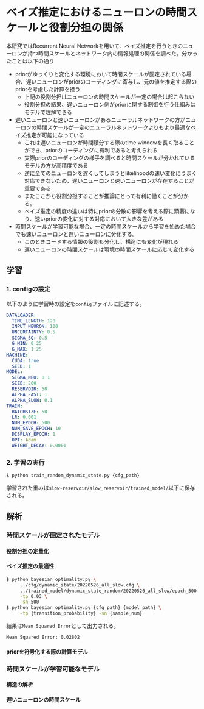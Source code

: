# ベイズ推定におけるニューロンの時間スケールと役割分担の関係
本研究ではRecurrent Neural Networkを用いて、ベイズ推定を行うときのニューロンが持つ時間スケールとネットワーク内の情報処理の関係を調べた。分かったことは以下の通り
- priorがゆっくりと変化する環境において時間スケールが固定されている場合、遅いニューロンがpriorのコーディングに寄与し、元の値を推定する際のpriorを考慮した計算を担う
    - 上記の役割分担はニューロンの時間スケールが一定の場合は起こらない
    - 役割分担の結果、遅いニューロン側がpriorに関する制御を行う仕組みはモデルで理解できる
- 遅いニューロンと速いニューロンがあるニューラルネットワークの方がニューロンの時間スケールが一定のニューラルネットワークよりもより最適なベイズ推定が可能になっている
    - これは遅いニューロンが時間積分する際のtime windowを長く取ることができ、priorのコーディングに有利であると考えられる
    - 実際priorのコーディングの様子を調べると時間スケールが分かれているモデルの方が高精度である
    - 逆に全てのニューロンを遅くしてしまうとlikelihoodの速い変化にうまく対応できないため、遅いニューロンと速いニューロンが存在することが重要である
    - またここから役割分担することが推論にとって有利に働くことが分かる。
    - ベイズ推定の精度の違いは特にpriorの分散の影響を考える際に顕著になり、速いpriorの変化に対する対応において大きな差がある
- 時間スケールが学習可能な場合、一定の時間スケールから学習を始めた場合でも速いニューロンと遅いニューロンに分化する。
    - このときコードする情報の役割も分化し、構造にも変化が現れる
    - 遅いニューロンの時間スケールは環境の時間スケールに応じて変化する

## 学習
### 1. configの設定
以下のように学習時の設定を`config`ファイルに記述する。

```yaml
DATALOADER:
  TIME_LENGTH: 120
  INPUT_NEURON: 100
  UNCERTAINTY: 0.5
  SIGMA_SQ: 0.5
  G_MIN: 0.25
  G_MAX: 1.25
MACHINE:
  CUDA: true
  SEED: 1
MODEL:
  SIGMA_NEU: 0.1
  SIZE: 200
  RESERVOIR: 50
  ALPHA_FAST: 1
  ALPHA_SLOW: 0.1
TRAIN:
  BATCHSIZE: 50
  LR: 0.001
  NUM_EPOCH: 500
  NUM_SAVE_EPOCH: 10
  DISPLAY_EPOCH: 1
  OPT: Adam
  WEIGHT_DECAY: 0.0001
```

### 2. 学習の実行
```bash
$ python train_random_dynamic_state.py {cfg_path}
```

学習された重みは`slow-reservoir/slow_reservoir/trained_model/`以下に保存される。

## 解析
### 時間スケールが固定されたモデル
#### 役割分担の定量化

#### ベイズ推定の最適性
```bash
$ python bayesian_optimality.py \
     ../cfg/dynamic_state/20220526_all_slow.cfg \
     ../trained_model/dynamic_state_random/20220526_all_slow/epoch_500.pth \
     -tp 0.03 \
     -sn 500
$ python bayesian_optimality.py {cfg_path} {model_path} \
     -tp {transition_probability} -sn {sample_num}
```

結果は`Mean Squared Error`として出力される。
```
Mean Squared Error: 0.02802
```

#### priorを符号化する際の計算モデル

### 時間スケールが学習可能なモデル
#### 構造の解析

#### 遅いニューロンの時間スケール